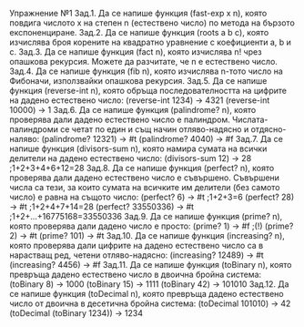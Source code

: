 Упражнение №1
Зад.1. Да се напише функция (fast-exp x n), която повдига числото x на степен n (естествено число) по метода на бързото експоненциране.
Зад.2. Да се напише функция (roots a b c), която изчислява броя корените на квадратно уравнение с коефициенти a, b и c.
Зад.3. Да се напише функция (fact n), която изчислява n! чрез опашкова рекурсия. Можете да разчитате, че n е естествено число.
Зад.4. Да се напише функция (fib n), която изчислява n-тото число на Фибоначи, използвайки опашкова рекурсия.
Зад.5. Да се напише функция (reverse-int n), която обръща последователността на цифрите на дадено естествено число:
(reverse-int 1234) -> 4321
(reverse-int 10000) -> 1
Зад.6. Да се напише функция (palindrome? n), която проверява дали дадено естествено число е палиндром. Числата-палиндроми се четат по един и същ начин отляво-надясно и отдясно-наляво:
(palindrome? 12321) -> #t
(palindrome? 4040) -> #f
Зад.7. Да се напише функция (divisors-sum n), която намира сумата на всички делители на дадено естествено число:
(divisors-sum 12) -> 28 ;1+2+3+4+6+12=28
Зад.8. Да се напише функция (perfect? n), която проверява дали дадено естествено число е съвършено. Съвършени числа са тези, за които сумата на всичките им делители (без самото число) е равна на същото число:
(perfect? 6) -> #t ;1+2+3=6
(perfect? 28) -> #t ;1+2+4+7+14=28
(perfect? 33550336) -> #t ;1+2+...+16775168=33550336
Зад.9. Да се напише функция (prime? n), която проверява дали дадено число е просто:
(prime? 1) -> #f ;(!)
(prime? 2) -> #t
(prime? 101) -> #t
Зад.10. Да се напише функция (increasing? n), която проверява дали цифрите на дадено естествено число са в нарастващ ред, четени отляво-надясно:
(increasing? 12489) -> #t
(increasing? 4456) -> #f
Зад.11. Да се напише функция (toBinary n), която превръща дадено естествено число в двоична бройна система:
(toBinary 8) -> 1000
(toBinary 15) -> 1111
(toBinary 42) -> 101010
Зад.12. Да се напише функция (toDecimal n), която превръща дадено естествено число от двоична в десетична бройна система:
(toDecimal 101010) -> 42
(toDecimal (toBinary 1234)) -> 1234
